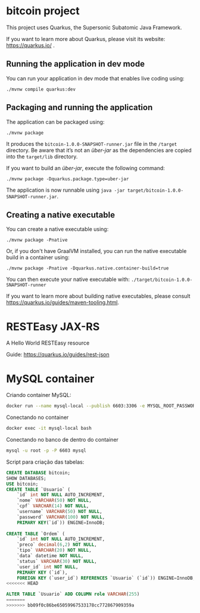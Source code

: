 # bitcoin project

This project uses Quarkus, the Supersonic Subatomic Java Framework.

If you want to learn more about Quarkus, please visit its website: https://quarkus.io/ .

## Running the application in dev mode

You can run your application in dev mode that enables live coding using:
```shell script
./mvnw compile quarkus:dev
```

## Packaging and running the application

The application can be packaged using:
```shell script
./mvnw package
```
It produces the `bitcoin-1.0.0-SNAPSHOT-runner.jar` file in the `/target` directory.
Be aware that it’s not an _über-jar_ as the dependencies are copied into the `target/lib` directory.

If you want to build an _über-jar_, execute the following command:
```shell script
./mvnw package -Dquarkus.package.type=uber-jar
```

The application is now runnable using `java -jar target/bitcoin-1.0.0-SNAPSHOT-runner.jar`.

## Creating a native executable

You can create a native executable using: 
```shell script
./mvnw package -Pnative
```

Or, if you don't have GraalVM installed, you can run the native executable build in a container using: 
```shell script
./mvnw package -Pnative -Dquarkus.native.container-build=true
```

You can then execute your native executable with: `./target/bitcoin-1.0.0-SNAPSHOT-runner`

If you want to learn more about building native executables, please consult https://quarkus.io/guides/maven-tooling.html.

# RESTEasy JAX-RS

<p>A Hello World RESTEasy resource</p>

Guide: https://quarkus.io/guides/rest-json



# MySQL container

Criando container MySQL:
```bash
docker run --name mysql-local --publish 6603:3306 -e MYSQL_ROOT_PASSWORD=admin@123 -d mysql:8.0
```

Conectando no container
```bash
docker exec -it mysql-local bash
```

Conectando no banco de dentro do container
```bash
mysql -u root -p -P 6603 mysql
``` 

Script para criação das tabelas:
```sql
CREATE DATABASE bitcoin;
SHOW DATABASES;
USE bitcoin;
CREATE TABLE `Usuario` (
	`id` int NOT NULL AUTO_INCREMENT,
	`nome` VARCHAR(50) NOT NULL,
	`cpf` VARCHAR(14) NOT NULL,
	`username` VARCHAR(50) NOT NULL,
	`password` VARCHAR(100) NOT NULL,
	PRIMARY KEY(`id`)) ENGINE=InnoDB;
	
CREATE TABLE `Ordem` (
	`id` int NOT NULL AUTO_INCREMENT,
	`preco` decimal(6,2) NOT NULL,
	`tipo` VARCHAR(20) NOT NULL,
	`data` datetime NOT NULL,
	`status` VARCHAR(30) NOT NULL,
	`user_id` int NOT NULL,
	PRIMARY KEY (`id`),
	FOREIGN KEY (`user_id`) REFERENCES `Usuario` (`id`)) ENGINE=InnoDB;
<<<<<<< HEAD

ALTER TABLE `Usuario` ADD COLUMN role VARCHAR(255)
=======
>>>>>>> bb09f0c86be65059967533178cc772867909359a
```